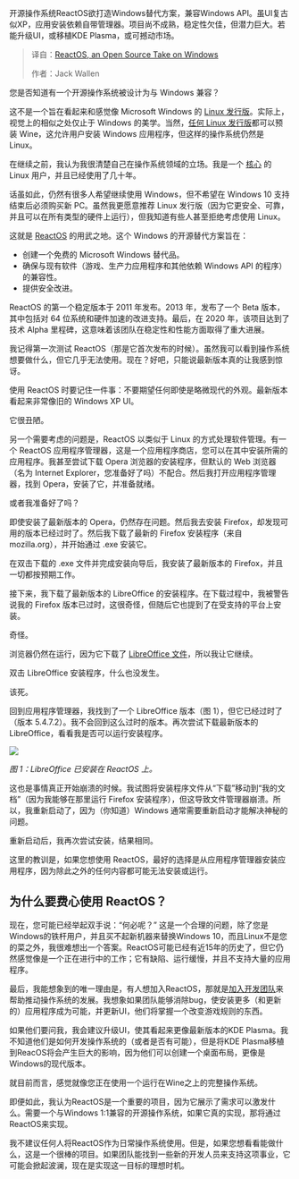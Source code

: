 
<!--
title: ReactOS：Windows的开源替代方案
cover: https://cdn.thenewstack.io/media/2025/03/ece24b22-reactoshero-1.jpg
summary: 开源操作系统ReactOS欲打造Windows替代方案，兼容Windows API。虽UI复古似XP，应用安装依赖自带管理器。项目尚不成熟，稳定性欠佳，但潜力巨大。若能升级UI，或移植KDE Plasma，或可撼动市场。
-->

开源操作系统ReactOS欲打造Windows替代方案，兼容Windows API。虽UI复古似XP，应用安装依赖自带管理器。项目尚不成熟，稳定性欠佳，但潜力巨大。若能升级UI，或移植KDE Plasma，或可撼动市场。

> 译自：[ReactOS, an Open Source Take on Windows](https://thenewstack.io/reactos-an-open-source-take-on-windows/)
> 
> 作者：Jack Wallen

您是否知道有一个开源操作系统被设计为与 Windows 兼容？

这不是一个旨在看起来和感觉像 Microsoft Windows 的 [Linux 发行版](https://thenewstack.io/choosing-a-linux-distribution/)。实际上，视觉上的相似之处仅止于 Windows 的美学。当然，[任何 Linux 发行版](https://thenewstack.io/check-out-debian-the-mother-of-all-linux-distributions/)都可以预装 Wine，这允许用户安装 Windows 应用程序，但这样的操作系统仍然是 Linux。

在继续之前，我认为我很清楚自己在操作系统领域的立场。我是一个 [核心](https://thenewstack.io/author/jack-wallen/) 的 Linux 用户，并且已经使用了几十年。

话虽如此，仍然有很多人希望继续使用 Windows，但不希望在 Windows 10 支持结束后必须购买新 PC。虽然我更愿意推荐 Linux 发行版（因为它更安全、可靠，并且可以在所有类型的硬件上运行），但我知道有些人甚至拒绝考虑使用 Linux。

这就是 [ReactOS](https://reactos.org/) 的用武之地。这个 Windows 的开源替代方案旨在：

- 创建一个免费的 Microsoft Windows 替代品。
- 确保与现有软件（游戏、生产力应用程序和其他依赖 Windows API 的程序）的兼容性。
- 提供安全改进。

ReactOS 的第一个稳定版本于 2011 年发布。2013 年，发布了一个 Beta 版本，其中包括对 64 位系统和硬件加速的改进支持。最后，在 2020 年，该项目达到了技术 Alpha 里程碑，这意味着该团队在稳定性和性能方面取得了重大进展。

我记得第一次测试 ReactOS（那是它首次发布的时候）。虽然我可以看到操作系统想要做什么，但它几乎无法使用。现在？好吧，只能说最新版本真的让我感到惊讶。

使用 ReactOS 时要记住一件事：不要期望任何即使是略微现代的外观。最新版本看起来非常像旧的 Windows XP UI。

它很丑陋。

另一个需要考虑的问题是，ReactOS 以类似于 Linux 的方式处理软件管理。有一个 ReactOS 应用程序管理器，这是一个应用程序商店，您可以在其中安装所需的应用程序。我甚至尝试下载 Opera 浏览器的安装程序，但默认的 Web 浏览器（名为 Internet Explorer，您准备好了吗）不配合。然后我打开应用程序管理器，找到 Opera，安装了它，并准备就绪。

或者我准备好了吗？

即使安装了最新版本的 Opera，仍然存在问题。然后我去安装 Firefox，却发现可用的版本已经过时了。然后我下载了最新的 Firefox 安装程序（来自 mozilla.org），并开始通过 .exe 安装它。

在双击下载的 .exe 文件并完成安装向导后，我安装了最新版本的 Firefox，并且一切都按预期工作。

接下来，我下载了最新版本的 LibreOffice 的安装程序。在下载过程中，我被警告说我的 Firefox 版本已过时，这很奇怪，但随后它也提到了在受支持的平台上安装。

奇怪。

浏览器仍然在运行，因为它下载了 [LibreOffice 文件](https://thenewstack.io/designing-libreoffice-preparing-images-graphics-editors/)，所以我让它继续。

双击 LibreOffice 安装程序，什么也没发生。

该死。

回到应用程序管理器，我找到了一个 LibreOffice 版本（图 1），但它已经过时了（版本 5.4.7.2）。我不会回到这么过时的版本。再次尝试下载最新版本的 LibreOffice，看看我是否可以运行安装程序。

![](https://cdn.thenewstack.io/media/2025/03/283585a0-reactosappmanager.jpg)

*图 1：LibreOffice 已安装在 ReactOS 上。*

这也是事情真正开始崩溃的时候。我试图将安装程序文件从“下载”移动到“我的文档”（因为我能够在那里运行 Firefox 安装程序），但这导致文件管理器崩溃。所以，我重新启动了，因为（你知道）Windows 通常需要重新启动才能解决神秘的问题。

重新启动后，我再次尝试安装，结果相同。

这里的教训是，如果您想使用 ReactOS，最好的选择是从应用程序管理器安装应用程序，因为除此之外的任何内容都可能无法安装或运行。

## 为什么要费心使用 ReactOS？
现在，您可能已经举起双手说：“何必呢？” 这是一个合理的问题，除了您是Windows的铁杆用户，并且买不起新机器来替换Windows 10，而且Linux不是您的菜之外，我很难想出一个答案。ReactOS可能已经有近15年的历史了，但它仍然感觉像是一个正在进行中的工作；它有缺陷、运行缓慢，并且不支持大量的应用程序。

最后，我能想象到的唯一理由是，有人想加入ReactOS，那就是[加入开发团队](https://reactos.org/contributing/#paid-jobs)来帮助推动操作系统的发展。我想象如果团队能够消除bug，使安装更多（和更新的）应用程序成为可能，并更新UI，他们将掌握一个改变游戏规则的东西。

如果他们要问我，我会建议升级UI，使其看起来更像最新版本的KDE Plasma。我不知道他们是如何开发操作系统的（或者是否有可能），但是将KDE Plasma移植到ReacOS将会产生巨大的影响，因为他们可以创建一个桌面布局，更像是Windows的现代版本。

就目前而言，感觉就像您正在使用一个运行在Wine之上的完整操作系统。

即便如此，我认为ReactOS是一个重要的项目，因为它展示了需求可以激发什么。需要一个与Windows 1:1兼容的开源操作系统，如果它真的实现，那将通过ReactOS来实现。

我不建议任何人将ReactOS作为日常操作系统使用。但是，如果您想看看能做什么，这是一个很棒的项目。如果团队能找到一些新的开发人员来支持这项事业，它可能会掀起波澜，现在是实现这一目标的理想时机。